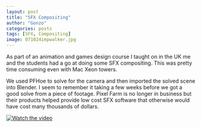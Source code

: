 ```yaml
---
layout: post
title: "SFX Compositing"
author: "Gonzo"
categories: posts
tags: [SFX, Compositing]
image: 071024impwalker.jpg
---
```


As part of an animation and games design course I taught on in the UK me and the students had a go at doing some SFX compositing. This was pretty time consuming even with Mac Xeon towers.

We used PFHoe to solve for the camera and then imported the solved scene into Blender. I seem to remember it taking a few weeks before we got a good solve from a piece of footage. Pixel Farm is no longer in business but their products helped provide low cost SFX software that otherwise would have cost many thousands of dollars.

[![Watch the video](https://img.youtube.com/vi/9ifpDNeWER0/sddefault.jpg)](https://www.youtube.com/watch?v=9ifpDNeWER0)

